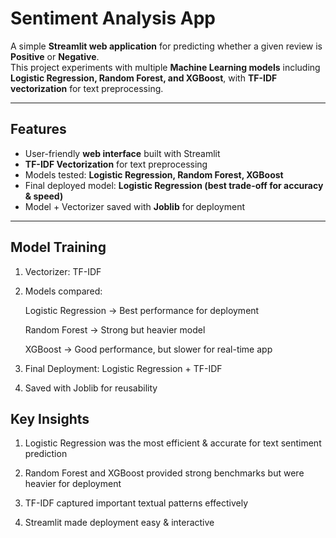 # Sentiment Analysis App  

A simple **Streamlit web application** for predicting whether a given review is **Positive** or **Negative**.  
This project experiments with multiple **Machine Learning models** including **Logistic Regression, Random Forest, and XGBoost**, with **TF-IDF vectorization** for text preprocessing.  

---

##  Features
-  User-friendly **web interface** built with Streamlit  
-  **TF-IDF Vectorization** for text preprocessing  
-  Models tested: **Logistic Regression, Random Forest, XGBoost**  
-  Final deployed model: **Logistic Regression (best trade-off for accuracy & speed)**  
-  Model + Vectorizer saved with **Joblib** for deployment  

---

## Model Training

1) Vectorizer: TF-IDF

2) Models compared:

    Logistic Regression → Best performance for deployment

    Random Forest → Strong but heavier model

    XGBoost → Good performance, but slower for real-time app

3) Final Deployment: Logistic Regression + TF-IDF

4) Saved with Joblib for reusability

## Key Insights

1) Logistic Regression was the most efficient & accurate for text sentiment prediction

2) Random Forest and XGBoost provided strong benchmarks but were heavier for deployment

3) TF-IDF captured important textual patterns effectively

4) Streamlit made deployment easy & interactive
